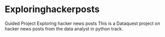 # Exploringhackerposts
Guided Project Exploring hacker news posts
This is a Dataquest project on hacker news posts from the data analyst in python track.
